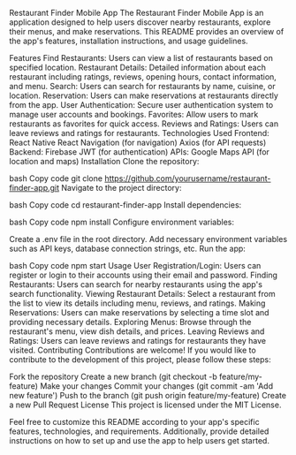 Restaurant Finder Mobile App
The Restaurant Finder Mobile App is an application designed to help users discover nearby restaurants, explore their menus, and make reservations.
This README provides an overview of the app's features, installation instructions, and usage guidelines.

Features
Find Restaurants: Users can view a list of restaurants based on  specified location.
Restaurant Details: Detailed information about each restaurant including ratings, reviews, opening hours, contact information, and menu.
Search: Users can search for restaurants by name, cuisine, or location.
Reservation: Users can make reservations at restaurants directly from the app.
User Authentication: Secure user authentication system to manage user accounts and bookings.
Favorites: Allow users to mark restaurants as favorites for quick access.
Reviews and Ratings: Users can leave reviews and ratings for restaurants.
Technologies Used
Frontend:
React Native
React Navigation (for navigation)
Axios (for API requests)
Backend:
Firebase
JWT (for authentication)
APIs:
Google Maps API (for location and maps)
Installation
Clone the repository:

bash
Copy code
git clone https://github.com/yourusername/restaurant-finder-app.git
Navigate to the project directory:

bash
Copy code
cd restaurant-finder-app
Install dependencies:

bash
Copy code
npm install
Configure environment variables:

Create a .env file in the root directory.
Add necessary environment variables such as API keys, database connection strings, etc.
Run the app:

bash
Copy code
npm start
Usage
User Registration/Login: Users can register or login to their accounts using their email and password.
Finding Restaurants: Users can search for nearby restaurants using the app's search functionality.
Viewing Restaurant Details: Select a restaurant from the list to view its details including menu, reviews, and ratings.
Making Reservations: Users can make reservations by selecting a time slot and providing necessary details.
Exploring Menus: Browse through the restaurant's menu, view dish details, and prices.
Leaving Reviews and Ratings: Users can leave reviews and ratings for restaurants they have visited.
Contributing
Contributions are welcome! If you would like to contribute to the development of this project, please follow these steps:

Fork the repository
Create a new branch (git checkout -b feature/my-feature)
Make your changes
Commit your changes (git commit -am 'Add new feature')
Push to the branch (git push origin feature/my-feature)
Create a new Pull Request
License
This project is licensed under the MIT License.

Feel free to customize this README according to your app's specific features, technologies, and requirements. Additionally, provide detailed instructions on how to set up and use the app to help users get started.





